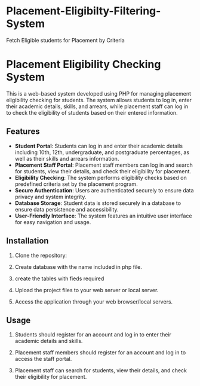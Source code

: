 # Placement-Eligibilty-Filtering-System
Fetch Eligible students for Placement by Criteria 


# Placement Eligibility Checking System

This is a web-based system developed using PHP for managing placement eligibility checking for students. The system allows students to log in, enter their academic details, skills, and arrears, while placement staff can log in to check the eligibility of students based on their entered information.

## Features

- **Student Portal**: Students can log in and enter their academic details including 10th, 12th, undergraduate, and postgraduate percentages, as well as their skills and arrears information.
- **Placement Staff Portal**: Placement staff members can log in and search for students, view their details, and check their eligibility for placement.
- **Eligibility Checking**: The system performs eligibility checks based on predefined criteria set by the placement program.
- **Secure Authentication**: Users are authenticated securely to ensure data privacy and system integrity.
- **Database Storage**: Student data is stored securely in a database to ensure data persistence and accessibility.
- **User-Friendly Interface**: The system features an intuitive user interface for easy navigation and usage.

## Installation

1. Clone the repository:

2. Create database with the name included in php file.

3. create the tables with fieds required

4. Upload the project files to your web server or local server.

5. Access the application through your web browser/local servers.

## Usage

1. Students should register for an account and log in to enter their academic details and skills.

2. Placement staff members should register for an account and log in to access the staff portal.

3. Placement staff can search for students, view their details, and check their eligibility for placement.

